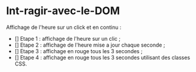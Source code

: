 # Int-ragir-avec-le-DOM
Affichage de l'heure sur un click et en continu :
- [] Etape 1 : affichage de l'heure sur un clic ;
- [] Etape 2 : affichage de l'heure mise a jour chaque seconde ;
- [] Etape 3 : affichage en rouge tous les 3 secondes ;
- [] Etape 4 : affichage en rouge tous les 3 secondes utilisant des classes CSS.
